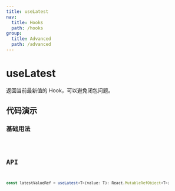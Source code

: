 ```yaml
---
title: useLatest
nav:
  title: Hooks
  path: /hooks
group:
  title: Advanced
  path: /advanced
---
```


# useLatest

返回当前最新值的 Hook，可以避免闭包问题。

## 代码演示

### 基础用法

<code src="./demo/demo01.tsx" />

## API

```ts
const latestValueRef = useLatest<T>(value: T): React.MutableRefObject<T>;
```

